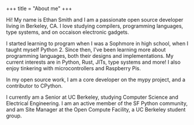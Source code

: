 +++
title = "About me"
+++

Hi! My name is Ethan Smith and I am a passionate open source developer living in Berkeley, CA. I love studying compilers, programming languages, type systems, and on occaison electronic gadgets.

I started learning to program when I was a Sophmore in high school, when I taught myself Python 2. Since then, I've been learning more about programming languages, both their designs and implementations. My current interests are in Python, Rust, JITs, type systems and more! I also enjoy tinkering with microcontrollers and Raspberry Pis.

In my open source work, I am a core developer on the mypy project, and a contributor to CPython.

I currently am a Senior at UC Berkeley, studying Computer Science and Electrical Engineering. I am an active member of the SF Python community, and am Site Manager at the Open Compute Facility, a UC Berkeley student group.
